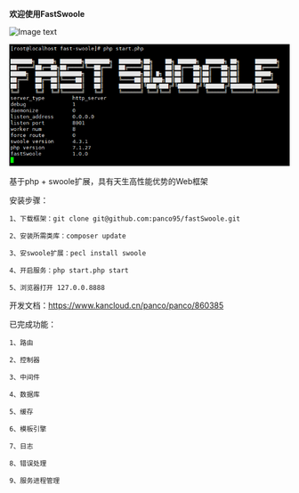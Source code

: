 **欢迎使用FastSwoole**

![Image text](https://github.com/panco95/fastSwoole/blob/master/public/fastSwoole.png?raw=true)

![Image text](https://github.com/panco95/fastSwoole/blob/master/public/start.png?raw=true)

基于php + swoole扩展，具有天生高性能优势的Web框架


 安装步骤：

`1、下载框架：git clone git@github.com:panco95/fastSwoole.git`

`2、安装所需类库：composer update`

`3、安swoole扩展：pecl install swoole`

`4、开启服务：php start.php start`

`5、浏览器打开 127.0.0.8888`


开发文档：https://www.kancloud.cn/panco/panco/860385


已完成功能：

`1、路由`

`2、控制器`

`3、中间件`

`4、数据库`

`5、缓存`

`6、模板引擎`

`7、日志`

`8、错误处理`

`9、服务进程管理`